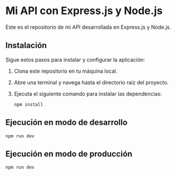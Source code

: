 # Mi API con Express.js y Node.js

Este es el repositorio de mi API desarrollada en Express.js y Node.js.

## Instalación

Sigue estos pasos para instalar y configurar la aplicación:

1. Clona este repositorio en tu máquina local.
2. Abre una terminal y navega hasta el directorio raíz del proyecto.
3. Ejecuta el siguiente comando para instalar las dependencias:

    ```shell
    npm install

## Ejecución en modo de desarrollo
    npm run dev 

## Ejecución en modo de producción
    npm run dev 

